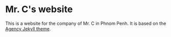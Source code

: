 Mr. C's website
====================

This is a website for the company of Mr. C in Phnom Penh. It is based on the
[Agency Jekyll theme](https://y7kim.github.io/agency-jekyll-theme).

